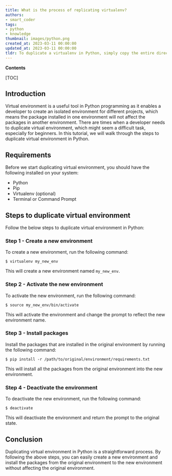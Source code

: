 ```yaml
---
title: What is the process of replicating virtualenv?
authors:
- smart_coder
tags:
- python
- knowledge
thumbnail: images/python.png
created_at: 2023-03-11 00:00:00
updated_at: 2023-03-11 00:00:00
tldr: To duplicate a virtualenv in Python, simply copy the entire directory containing the virtual environment to a new location.
---
```


**Contents**

[TOC]

## Introduction
Virtual environment is a useful tool in Python programming as it enables a developer to create an isolated environment for different projects, which means the package installed in one environment will not affect the packages in another environment. There are times when a developer needs to duplicate virtual environment, which might seem a difficult task, especially for beginners. In this tutorial, we will walk through the steps to duplicate virtual environment in Python.

## Requirements
Before we start duplicating virtual environment, you should have the following installed on your system:

- Python
- Pip
- Virtualenv (optional)
- Terminal or Command Prompt

## Steps to duplicate virtual environment
Follow the below steps to duplicate virtual environment in Python:

### Step 1 - Create a new environment
To create a new environment, run the following command:

```
$ virtualenv my_new_env
```

This will create a new environment named `my_new_env`.

### Step 2 - Activate the new environment
To activate the new environment, run the following command:

```
$ source my_new_env/bin/activate
```

This will activate the environment and change the prompt to reflect the new environment name.

### Step 3 - Install packages
Install the packages that are installed in the original environment by running the following command:

```
$ pip install -r /path/to/original/environment/requirements.txt
```

This will install all the packages from the original environment into the new environment.

### Step 4 - Deactivate the environment
To deactivate the new environment, run the following command:

```
$ deactivate
```

This will deactivate the environment and return the prompt to the original state.

## Conclusion
Duplicating virtual environment in Python is a straightforward process. By following the above steps, you can easily create a new environment and install the packages from the original environment to the new environment without affecting the original environment.
